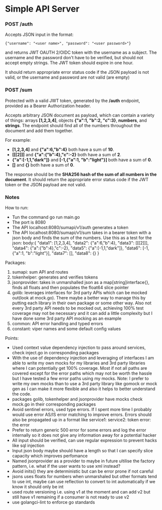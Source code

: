 # Simple API Server

### POST /auth

Accepts JSON input in the format:

`{"username": "<user name>", "password": "<user password>"}`

and returns JWT OAUTH 2/OIDC token with the username as a subject. The username and the password don't have to be verified, but should not accept empty strings. The JWT token should expire in one hour.

It should return appropriate error status code if the JSON payload is not valid, or the username and password are not valid (are empty)


### POST /sum

Protected with a valid JWT token, generated by the **/auth** endpoint, provided as a Bearer Authorization header.

Accepts arbitrary JSON document as payload, which can contain a variety of things: arrays **[1,2,3,4]**, objects **{"a":1, "b":2, "c":3}**, **numbers**, and **strings**. The endpoint should find all of the numbers throughout the document and add them together.

For example:

- **[1,2,3,4]** and **{"a":6,"b":4}** both have a sum of **10**.
- **[[[2]]]** and **{"a":{"b":4},"c":-2}** both have a sum of **2**.
- **{"a":[-1,1,"dark"]}** and **[-1,{"a":1, "b":"light"}]** both have a sum of **0**.
- **[]** and **{}** both have a sum of **0**.

The response should be the **SHA256 hash of the sum of all numbers in the document**. It should return the appropriate error status code if the JWT token or the JSON payload are not valid.

### Notes
How to run:
- Tun the command go run main.go
- The port is 8080
- The API localhost:8080/sumapi/v1/auth generates a token
- The API localhost:8080/sumapi/v1/sum takes in a bearer token with a json body and finds the sum of the numbers. Use this as a test for the json: body:{
    "data1": [1,2,3,4],
    "data2": {"a":6,"b":4},
    "data3": [[[2]]],
    "data4": {"a":{"b":4},"c":-2},
    "data5": {"a":[-1,1,"dark"]},
    "data6": [-1,{"a":1, "b":"light"}],
    "data7": [],
    "data8": {}
}

Packages:

1. sumapi: sum API and routes
2. tokenhelper: generates and verifies tokens
3. jsonprovider: takes in unmarshalled json as a map[string]interface{}, finds all floats and then populates the float64 slice pointer
4. golib: leverages interfaces for 3rd party APIs which can be mocked out(look at mock.go). There maybe a better way to manage this by putting each library in their own package or some other way. Also not every 3rd party API needs to be mocked out, achieving 100% test coverage may not be necessary and it can add a little complexity but I have done some 3rd party API mocking as an example
5. common: API error handling and typed errors
6. constant: viper names and some default config values

Points:

- Used context value dependency injection to pass around services, check inject.go in corresponding packages
- With the use of dependency injection and leveraging of interfaces I am able to write my own mocks for my libraries and 3rd party libraries where I can potentially get 100% coverage. Most if not all paths are covered except for the error paths which may not be worth the hassle but I have tested a few error paths using my mocks. Note: I prefer to write my own mocks than to use a 3rd party library like gomock or mock gen as I can make it more flexible and also it helps to better understand the code.
- packages golib, tokenhelper and jsonprovider have mocks check mock.go in their corresponding packages
- Avoid sentinel errors, used type errors. If I spent more time I probably would use error AS/IS error matching to improve errors. Errors should also be propagated up in a format like service1: service2: token error: the error
- Prefer to return generic 500 error for some errors and log the error internally so it does not give any information away for a potential hacker
- All input should be verified, can use regular expression to prevent hacks like sql injection
- Input json body maybe should have a length so that I can specify slice capacity which improves perfomance
- Named jsonprovider as a provider to maybe in future ultilise the factory pattern, i.e. what if the user wants to use xml instead?
- Avoid inits() they are deterministic but can be error prone if not careful
- jsons uses floats for numbers when unmarshaled but other formats tend to use int, maybe can use reflection to convert to int automatically if we know it should only be int
- used route versioning i.e. using v1 at the moment and can add v2 but still have v1 remaining if a consumer is not ready to use v2
- use golangci-lint to enforce go standards

